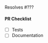 <!-- 
Thank you for your interest in contributing to OpenZeppelin! 

Consider opening an issue for discussion prior to submitting a PR. New features will be merged faster if they were first discussed and designed with the team. 

Describe the changes introduced in this pull request. Include any context necessary for understanding the PR's purpose.
-->

<!-- Fill in with issue number -->
Resolves #???

#### PR Checklist

<!--
Before merging the pull request all of the following must be completed.
Feel free to submit a PR or Draft PR even if some items are pending.
Some of the items may not apply.
-->

- [ ] Tests
- [ ] Documentation
